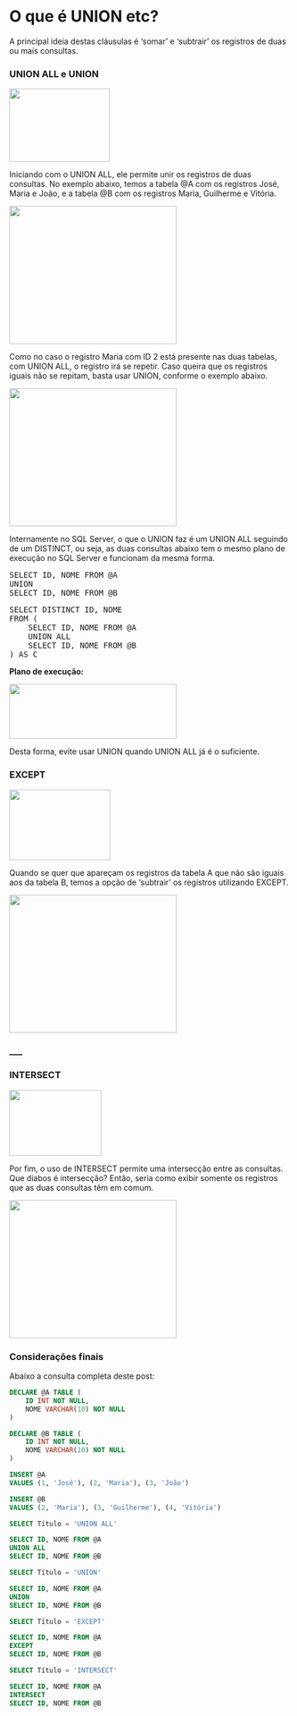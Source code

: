<h1> O que é UNION etc?</h1>
<p>A principal ideia destas cláusulas é &#8216;somar&#8217; e &#8216;subtrair&#8217; os registros de duas ou mais consultas.</p>
<h3>UNION ALL e UNION</h3>
<p><img decoding="async" loading="lazy" class="alignnone size-full wp-image-220" src="https://www.sqlfromhell.com/wp-content/uploads/2018/06/union.png" alt="" width="180" height="131" /></p>
<p>Iniciando com o UNION ALL, ele permite unir os registros de duas consultas. No exemplo abaixo, temos a tabela @A com os registros José, Maria e João, e a tabela @B com os registros Maria, Guilherme e Vitória.</p>
<p><img decoding="async" loading="lazy" class="alignnone size-medium wp-image-221" src="https://www.sqlfromhell.com/wp-content/uploads/2018/06/ex-union-all-300x247.png" alt="" width="300" height="247" srcset="https://www.sqlfromhell.com/wp-content/uploads/2018/06/ex-union-all-300x247.png 300w, https://www.sqlfromhell.com/wp-content/uploads/2018/06/ex-union-all.png 405w" sizes="(max-width: 300px) 100vw, 300px" /></p>
<p>Como no caso o registro Maria com ID 2 está presente nas duas tabelas, com UNION ALL, o registro irá se repetir. Caso queira que os registros iguais não se repitam, basta usar UNION, conforme o exemplo abaixo.</p>
<p><img decoding="async" loading="lazy" class="alignnone size-medium wp-image-222" src="https://www.sqlfromhell.com/wp-content/uploads/2018/06/ex-union-300x247.png" alt="" width="300" height="247" srcset="https://www.sqlfromhell.com/wp-content/uploads/2018/06/ex-union-300x247.png 300w, https://www.sqlfromhell.com/wp-content/uploads/2018/06/ex-union.png 405w" sizes="(max-width: 300px) 100vw, 300px" /></p>
<p>Internamente no SQL Server, o que o UNION faz é um UNION ALL seguindo de um DISTINCT, ou seja, as duas consultas abaixo tem o mesmo plano de execução no SQL Server e funcionam da mesma forma.</p>
<pre class="brush: sql; title: ; notranslate" title="">SELECT ID, NOME FROM @A
UNION
SELECT ID, NOME FROM @B
</pre>
<pre class="brush: sql; title: ; notranslate" title="">
SELECT DISTINCT ID, NOME
FROM (
	SELECT ID, NOME FROM @A
	UNION ALL
	SELECT ID, NOME FROM @B
) AS C
</pre>
<p><strong>Plano de execução:</strong></p>
<p><img decoding="async" loading="lazy" class="alignnone size-medium wp-image-223" src="https://www.sqlfromhell.com/wp-content/uploads/2018/06/union-plan-300x98.png" alt="" width="300" height="98" srcset="https://www.sqlfromhell.com/wp-content/uploads/2018/06/union-plan-300x98.png 300w, https://www.sqlfromhell.com/wp-content/uploads/2018/06/union-plan-435x143.png 435w, https://www.sqlfromhell.com/wp-content/uploads/2018/06/union-plan.png 497w" sizes="(max-width: 300px) 100vw, 300px" /></p>
<p>Desta forma, evite usar UNION quando UNION ALL já é o suficiente.</p>
<h3>EXCEPT</h3>
<p><img decoding="async" loading="lazy" class="alignnone size-full wp-image-224" src="https://www.sqlfromhell.com/wp-content/uploads/2018/06/except.png" alt="" width="181" height="126" /></p>
<p>Quando se quer que apareçam os registros da tabela A que não são iguais aos da tabela B, temos a opção de &#8216;subtrair&#8217; os registros utilizando EXCEPT.</p>
<p><img decoding="async" loading="lazy" class="alignnone size-medium wp-image-225" src="https://www.sqlfromhell.com/wp-content/uploads/2018/06/ex-except-300x247.png" alt="" width="300" height="247" srcset="https://www.sqlfromhell.com/wp-content/uploads/2018/06/ex-except-300x247.png 300w, https://www.sqlfromhell.com/wp-content/uploads/2018/06/ex-except.png 405w" sizes="(max-width: 300px) 100vw, 300px" /></p>
<h3>___</h3>
<h3>INTERSECT</h3>
<p><img decoding="async" loading="lazy" class="alignnone size-full wp-image-226" src="https://www.sqlfromhell.com/wp-content/uploads/2018/06/intersect.png" alt="" width="165" height="118" /></p>
<p>Por fim, o uso de INTERSECT permite uma intersecção entre as consultas. Que diabos é intersecção? Então, seria como exibir somente os registros que as duas consultas têm em comum.</p>
<p><img decoding="async" loading="lazy" class="alignnone size-medium wp-image-227" src="https://www.sqlfromhell.com/wp-content/uploads/2018/06/ex-intersect-300x247.png" alt="" width="300" height="247" srcset="https://www.sqlfromhell.com/wp-content/uploads/2018/06/ex-intersect-300x247.png 300w, https://www.sqlfromhell.com/wp-content/uploads/2018/06/ex-intersect.png 405w" sizes="(max-width: 300px) 100vw, 300px" /></p>
<h3>Considerações finais</h3>
<p>Abaixo a consulta completa deste post:</p>

```sql
DECLARE @A TABLE (
	ID INT NOT NULL,
	NOME VARCHAR(10) NOT NULL
)

DECLARE @B TABLE (
	ID INT NOT NULL,
	NOME VARCHAR(10) NOT NULL
)

INSERT @A
VALUES (1, 'José'), (2, 'Maria'), (3, 'João')

INSERT @B
VALUES (2, 'Maria'), (3, 'Guilherme'), (4, 'Vitória')

SELECT Título = 'UNION ALL'

SELECT ID, NOME FROM @A
UNION ALL
SELECT ID, NOME FROM @B

SELECT Título = 'UNION'

SELECT ID, NOME FROM @A
UNION
SELECT ID, NOME FROM @B

SELECT Título = 'EXCEPT'

SELECT ID, NOME FROM @A
EXCEPT
SELECT ID, NOME FROM @B

SELECT Título = 'INTERSECT'

SELECT ID, NOME FROM @A
INTERSECT
SELECT ID, NOME FROM @B
```
